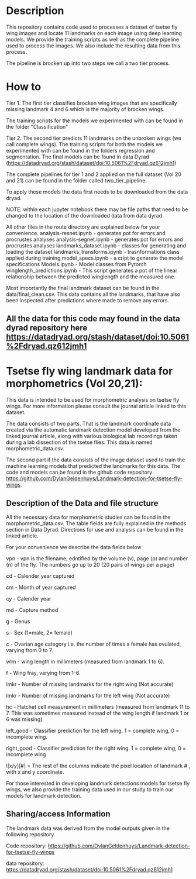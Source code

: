 # Description

This repository contains code used to processes a dataset of tsetse fly wing images and locate 11 landmarks on each image using deep learning models. We provide the training scripts as well as the complete pipeline used to process the images. We also include the resulting data from this process. 

The pipeline is brocken up into two steps we call a two tier process. 
# How to
Tier 1. 
The first tier classifies brocken wing images that are specifically missing landmark 4 and 6 which is the majority of brocken wings. 

The training scripts for the models we experimented with can be found in the folder "Classification"

Tier 2. 
The second tier predicts 11 landmarks on the unbroken wings (we call complete wings). The training scripts for both the models we experimented with can be found in the folders regression and segmentation. The final models can be found in data Dyrad (https://datadryad.org/stash/dataset/doi:10.5061%2Fdryad.qz612jmh1)

The complete pipelines for tier 1 and 2 applied on the full dataset (Vol 20 and 21) can be found in the folder called two_tier_pipeline. 

To apply these models the data first needs to be downloaded from the data dryad. 

NOTE: within each jupyter notebook there may be file paths that need to be changed to the location of the downloaded data from data dyrad.

All other files in the route directory are explained below for your convenience. 
analysis-resnet.ipynb - generates pot for errors and procrustes analyses
analysis-segnet.ipynb - generates pot for errors and procrustes analyses
landmarks_dataset.ipynb - classes for generating and loading the dataset
landmarks_transforms.ipynb - trasnformations class applied during training
model_specs.ipynb - a cript to generate the model specifications
Models.ipynb - Model classes from Pytorch
winglength_predictions.ipynb - This script generates a pot of the linear relationship between the predicted winglength and the measured one. 

Most importantly the final landmark dataset can be found in the data/final_clean.csv. This data contains all the landmarks, that have also been inspected after predictions where made to remove any errors. 

All the data for this code may found in the data dyrad repository here https://datadryad.org/stash/dataset/doi:10.5061%2Fdryad.qz612jmh1
---
# Tsetse fly wing landmark data for morphometrics (Vol 20,21):


This data is intended to be used for morphometric analysis on tsetse fly wings. For more information please consult the journal article linked to this dataset. 

The data consists of two parts. That is the landmark coordinate data created via the automatic landmark detection model developed from the linked journal article, along with various biological lab recordings taken during a lab dissection of the tsetse flies. This data is named morphometric_data.csv.

The second part if the data consists of the image dataset used to train the machine learning models that predicted the landmarks for this data. The code and models can be found in the github code repository https://github.com/DylanGeldenhuys/Landmark-detection-for-tsetse-fly-wings.

## Description of the Data and file structure

All the necessary data for morphometric studies can be found in the morphometric_data.csv. The table fields are fully explained in the methods section in Data Dyrad. Directions for use and analysis can be found in the linked article. 

For your convenience we describe the data fields below

vpn - vpn is the filename, edntified by the volume (v), page (p) and number (n) of the fly. The numbers go up to 20 (20 pairs of wings per a page)

cd - Calender year captured

cm - Month of year captured

cy - Calender year

md - Capture method

g - Genus

s - Sex (1=male, 2= female)

c - Ovarian age category i.e. the number of times a female has ovulated, varying from 0 to 7. 

wlm - wing length in millimeters (measured from landmark 1 to 6).

f - Wing fray, varying from 1-6.

lmkr - Number of missing landmarks for the right wing (Not accurate)

lmkr - Number of missing landmarks for the left wing (Not accurate)

hc - Hatchet cell measurement in millimeters (measured from landmark 11 to 7. This was sometimes measured instead of the wing length if landmark 1 or 6 was missing)

left_good - Classifier prediction for the left wing. 1 = complete wing, 0 = incomplete wing.

right_good - Classifier prediction for the right wing. 1 = complete wing, 0 = incomplete wing

l[x/y][#] = The rest of the columns indicate the pixel location of landmark # , with x and y coordinate.


For those interested in developing landmark detections models for tsetse fly wings, we also provide the training data used in our study to train our models for landmark detection. 

## Sharing/access Information

The landmark data was derived from the model outputs given in the following repository

Code repository: https://github.com/DylanGeldenhuys/Landmark-detection-for-tsetse-fly-wings

data repository: https://datadryad.org/stash/dataset/doi:10.5061%2Fdryad.qz612jmh1